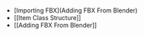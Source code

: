 # 

- [Importing FBX](Adding FBX From Blender)
- [[Item Class Structure]]
- [[Adding FBX From Blender]]
